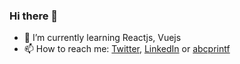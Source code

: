 ### Hi there 👋
- 🌱 I’m currently learning Reactjs, Vuejs
- 📫 How to reach me: [Twitter](https://twitter.com/abcprintf), [LinkedIn](https://www.linkedin.com/in/abcprintf/) or [abcprintf](https://abcprintf.com/)

<!--
**abcprintf/abcprintf** is a ✨ _special_ ✨ repository because its `README.md` (this file) appears on your GitHub profile.

Here are some ideas to get you started:

- 🔭 I’m currently working on ...
- 🌱 I’m currently learning ...
- 👯 I’m looking to collaborate on ...
- 🤔 I’m looking for help with ...
- 💬 Ask me about ...
- 📫 How to reach me: ...
- 😄 Pronouns: ...
- ⚡ Fun fact: ...
-->
